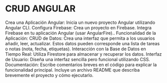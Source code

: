 # CRUD ANGULAR
Crea una Aplicación Angular: Inicia un nuevo proyecto Angular utilizando Angular CLI.
Configura Firebase:
Crea un proyecto en Firebase.
Integra Firebase en tu aplicación Angular (usar AngularFire)..
Funcionalidad de la Aplicación:
CRUD de Datos: Crea una interfaz que permita a los usuarios añadir, leer, actualizar. Estos datos pueden corresponde una lista de tareas o notas (nota, fecha, etiquetas).
Interacción con la Base de Datos en Tiempo Real: Utiliza Firestore para almacenar y recuperar los datos.
Interfaz de Usuario: Diseña una interfaz sencilla pero funcional utilizando CSS.
Documentación:
Escribe comentarios breves en el código para explicar la funcionalidad principal.
Incluye un archivo README que describa brevemente el proyecto y cómo ejecutarlo.

